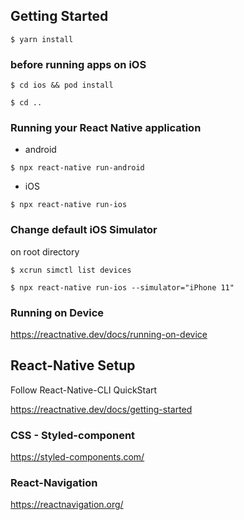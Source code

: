 ## Getting Started

`$ yarn install`

### before running apps on iOS

`$ cd ios && pod install`

`$ cd ..`

### Running your React Native application

- android

`$ npx react-native run-android`

- iOS

`$ npx react-native run-ios`

### Change default iOS Simulator

on root directory

`$ xcrun simctl list devices`

`$ npx react-native run-ios --simulator="iPhone 11"`

### Running on Device

https://reactnative.dev/docs/running-on-device

## React-Native Setup

Follow React-Native-CLI QuickStart

https://reactnative.dev/docs/getting-started

### CSS - Styled-component

https://styled-components.com/

### React-Navigation

https://reactnavigation.org/
